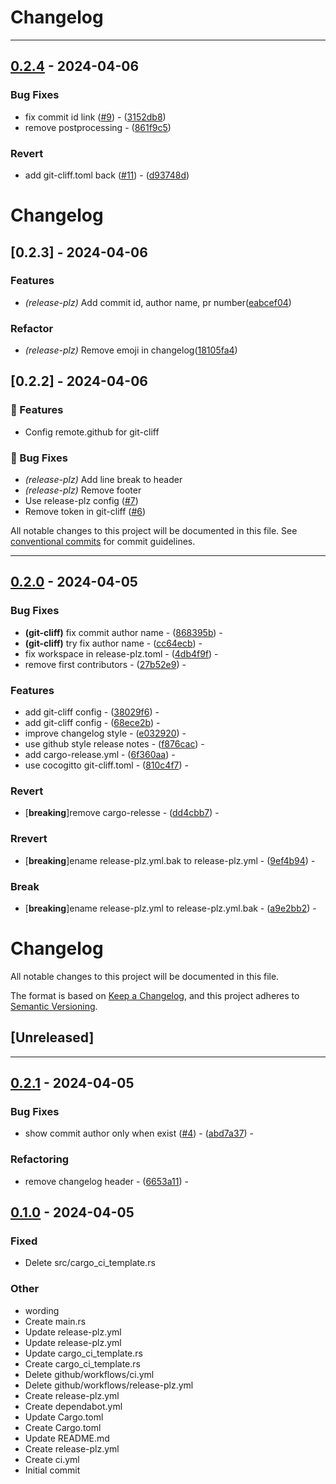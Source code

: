 # Changelog

---
## [0.2.4](https://github.com/linrongbin16/cargo-ci-template.rs/compare/0.2.3..0.2.4) - 2024-04-06

### Bug Fixes

- fix commit id link ([#9](https://github.com/linrongbin16/cargo-ci-template.rs/pull/9)) - ([3152db8](https://github.com/linrongbin16/cargo-ci-template.rs/commit/3152db8814b78ea0a384ec670cb99d56b60d57e4))
- remove postprocessing - ([861f9c5](https://github.com/linrongbin16/cargo-ci-template.rs/commit/861f9c5f49b81ab06a9574bb043ff550f178e9c7))

### Revert

- add git-cliff.toml back ([#11](https://github.com/linrongbin16/cargo-ci-template.rs/pull/11)) - ([d93748d](https://github.com/linrongbin16/cargo-ci-template.rs/commit/d93748db18b525ac12cf108df1cbfe0da4931871))

# Changelog
## [0.2.3] - 2024-04-06

### Features

- *(release-plz)* Add commit id, author name, pr number([eabcef04](eabcef04f600bea6176715b02f5514ed1b8d151f))


### Refactor

- *(release-plz)* Remove emoji in changelog([18105fa4](18105fa434db3053ae9f2dc835dfd6aea959e617))


## [0.2.2] - 2024-04-06

### 🚀 Features

- Config remote.github for git-cliff

### 🐛 Bug Fixes

- *(release-plz)* Add line break to header
- *(release-plz)* Remove footer
- Use release-plz config ([#7](https://github.com/linrongbin16/cargo-ci-template.rs/pull/7))
- Remove token in git-cliff ([#6](https://github.com/linrongbin16/cargo-ci-template.rs/pull/6))


All notable changes to this project will be documented in this file. See [conventional commits](https://www.conventionalcommits.org/) for commit guidelines.

---
## [0.2.0](https://github.com/linrongbin16/cargo-ci-template.rs/compare/0.1.0..0.2.0) - 2024-04-05

### Bug Fixes

- **(git-cliff)** fix commit author name - ([868395b](https://github.com/linrongbin16/cargo-ci-template.rs/commit/868395bfd63f02f7e2361a8782f61dad383be2d7)) - 
- **(git-cliff)** try fix author name - ([cc64ecb](https://github.com/linrongbin16/cargo-ci-template.rs/commit/cc64ecb35a5d9cfc573907906cf55787fb649dee)) - 
- fix workspace in release-plz.toml - ([4db4f9f](https://github.com/linrongbin16/cargo-ci-template.rs/commit/4db4f9f7a4ae9a8661b828c37f20d39111a7c22b)) - 
- remove first contributors - ([27b52e9](https://github.com/linrongbin16/cargo-ci-template.rs/commit/27b52e9cf806c9439ce89e778672b2f069ac91ea)) - 

### Features

- add git-cliff config - ([38029f6](https://github.com/linrongbin16/cargo-ci-template.rs/commit/38029f61d99e768c8b49331540101e9992fd939f)) - 
- add git-cliff config - ([68ece2b](https://github.com/linrongbin16/cargo-ci-template.rs/commit/68ece2bf7d6fb8638019e941dcc301d963d4d30b)) - 
- improve changelog style - ([e032920](https://github.com/linrongbin16/cargo-ci-template.rs/commit/e032920fbcd410dc1ff1d547acb9ca1dfe0f56dd)) - 
- use github style release notes - ([f876cac](https://github.com/linrongbin16/cargo-ci-template.rs/commit/f876caca8ff9029b980d16b2b1c6a0584781bf55)) - 
- add cargo-release.yml - ([6f360aa](https://github.com/linrongbin16/cargo-ci-template.rs/commit/6f360aaa8ba08f7e1818039904c135f74e848e2b)) - 
- use cocogitto git-cliff.toml - ([810c4f7](https://github.com/linrongbin16/cargo-ci-template.rs/commit/810c4f7d62e25e7cb7384c73fd03017fe9b27d6d)) - 

### Revert

-  [**breaking**]remove cargo-relesse - ([dd4cbb7](https://github.com/linrongbin16/cargo-ci-template.rs/commit/dd4cbb7e57eaa8f3e25e7a3bfbb409b0e2de6cc5)) - 

### Rrevert

-  [**breaking**]ename release-plz.yml.bak to release-plz.yml - ([9ef4b94](https://github.com/linrongbin16/cargo-ci-template.rs/commit/9ef4b94ce8667ff6a2f6ce9e953f87a4915418f9)) - 

### Break

-  [**breaking**]ename release-plz.yml to release-plz.yml.bak - ([a9e2bb2](https://github.com/linrongbin16/cargo-ci-template.rs/commit/a9e2bb2baf81beef22695684b7b850f1bf7fe2a2)) - 

<!-- generated by git-cliff -->
# Changelog
All notable changes to this project will be documented in this file.

The format is based on [Keep a Changelog](https://keepachangelog.com/en/1.0.0/),
and this project adheres to [Semantic Versioning](https://semver.org/spec/v2.0.0.html).

## [Unreleased]
---
## [0.2.1](https://github.com/linrongbin16/cargo-ci-template.rs/compare/0.2.0..0.2.1) - 2024-04-05

### Bug Fixes

- show commit author only when exist ([#4](https://github.com/linrongbin16/cargo-ci-template.rs/pull/4)) - ([abd7a37](https://github.com/linrongbin16/cargo-ci-template.rs/commit/abd7a3767a6fa9d912360ec1ccd867cb2e4112fa)) - 

### Refactoring

- remove changelog header - ([6653a11](https://github.com/linrongbin16/cargo-ci-template.rs/commit/6653a1106f5a2420aa290c207e64171de88c5ac8)) - 

<!-- generated by git-cliff -->

## [0.1.0](https://github.com/linrongbin16/cargo-ci-template.rs/releases/tag/v0.1.0) - 2024-04-05

### Fixed
- Delete src/cargo_ci_template.rs

### Other
- wording
- Create main.rs
- Update release-plz.yml
- Update release-plz.yml
- Update cargo_ci_template.rs
- Create cargo_ci_template.rs
- Delete github/workflows/ci.yml
- Delete github/workflows/release-plz.yml
- Create release-plz.yml
- Create dependabot.yml
- Update Cargo.toml
- Create Cargo.toml
- Update README.md
- Create release-plz.yml
- Create ci.yml
- Initial commit
